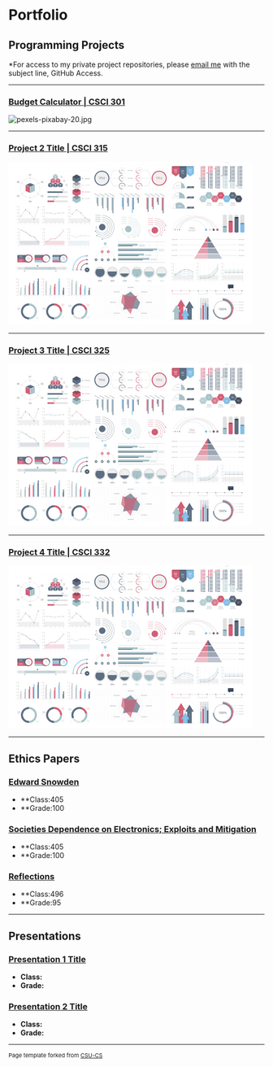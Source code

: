 Portfolio
=========

Programming Projects
--------------------

*For access to my private project repositories, please [email me](mailto:sgnjuguna@csustudent.net?subject=GitHub%20Access) with the subject line, GitHub Access.

---
### [Budget Calculator | CSCI 301](project1)

![pexels-pixabay-20.jpg](https://encrypted-tbn0.gstatic.com/images?q=tbn:ANd9GcQXkKvoZJtFdadHLAGBsLlpKwD3jXIRrRGT0A&usqp=CAU)

---
### [Project 2 Title | CSCI 315](project1)

![Project 2 Thumbnail Name](images/dummy_thumbnail.jpg)

---
### [Project 3 Title | CSCI 325](project1)

![Project 3 Thumbnail Name](images/dummy_thumbnail.jpg)

---
### [Project 4 Title | CSCI 332](project1)

![Project 4 Thumbnail Name](images/dummy_thumbnail.jpg)

---

Ethics Papers
-------------

### [Edward Snowden](https://github.com/sgnjuguna/csci-301-spring-2022/blob/master/Edward%20Snowden.md)

-   **Class:405  
-   **Grade:100

### [Societies Dependence on Electronics; Exploits and Mitigation](https://github.com/sgnjuguna/csci-301-spring-2022/blob/master/Societies%20Dependence%20on%20Electronics%3B%20Exploits%20and%20Mitigation.md)

-   **Class:405 
-   **Grade:100

### [Reflections](https://github.com/sgnjuguna/csci-301-spring-2022/blob/master/stephennjuguna.md)

-   **Class:496 
-   **Grade:95

---

Presentations
-------------

### [Presentation 1 Title](/pdf/sample_presentation.pdf)

- **Class:** 
- **Grade:**


### [Presentation 2 Title](/pdf/sample_presentation.pdf)

- **Class:** 
- **Grade:**

---

<p style="font-size:11px">Page template forked from <a href="https://github.com/csu-cs/csci-portfolio">CSU-CS</a></p>
<!-- Remove above link if you don't want to attributive -->
